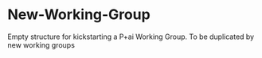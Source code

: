 # New-Working-Group
Empty structure for kickstarting a P+ai Working Group. To be duplicated by new working groups
